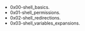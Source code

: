 - 0x00-shell_basics.
- 0x01-shell_permissions.
- 0x02-shell_redirections.
- 0x03-shell_variables_expansions.
